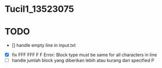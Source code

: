 # Tucil1_13523075

# TODO

- [] handle empty line in input.txt
- [x] fix
      FFF
      FFF
      F F
      Error: Block type must be same for all characters in line
- [ ] handle jumlah block yang diberikan lebih atau kurang dari specified P

